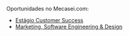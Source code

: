 Oportunidades no Mecasei.com:

- [Estágio Customer Success](https://github.com/mecasei/jobs/blob/master/estagiario-customer-success.md)
- [Marketing, Software Engineering & Design](http://mecasei.workable.com)
